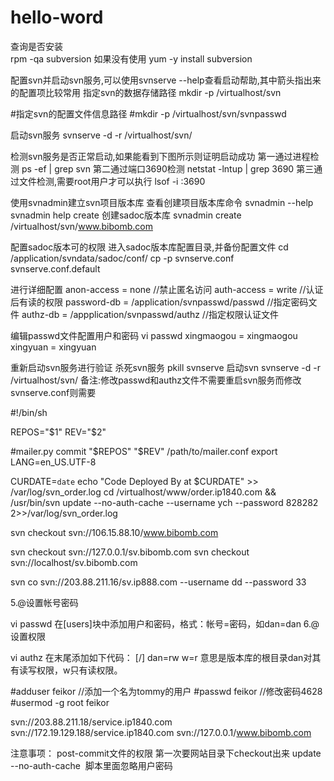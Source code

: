 # hello-word

查询是否安装  
rpm -qa subversion
如果没有使用
yum -y install  subversion

配置svn并启动svn服务,可以使用svnserve --help查看启动帮助,其中箭头指出来的配置项比较常用
指定svn的数据存储路径
mkdir -p /virtualhost/svn

#指定svn的配置文件信息路径
#mkdir -p /virtualhost/svn/svnpasswd

启动svn服务
svnserve -d -r /virtualhost/svn/


检测svn服务是否正常启动,如果能看到下图所示则证明启动成功
第一通过进程检测
ps -ef | grep svn
第二通过端口3690检测
netstat -lntup | grep 3690
第三通过文件检测,需要root用户才可以执行
lsof -i :3690

使用svnadmin建立svn项目版本库
查看创建项目版本库命令
svnadmin --help
svnadmin help create
创建sadoc版本库
 svnadmin create /virtualhost/svn/www.bibomb.com
 
 
 配置sadoc版本可的权限
     进入sadoc版本库配置目录,并备份配置文件
    cd /application/svndata/sadoc/conf/
    cp -p svnserve.conf svnserve.conf.default

  进行详细配置
     anon-access = none //禁止匿名访问
     auth-access = write //认证后有读的权限
     password-db = /application/svnpasswd/passwd //指定密码文件
     authz-db = /appplication/svnpasswd/authz //指定权限认证文件


编辑passwd文件配置用户和密码
      vi passwd 
      xingmaogou = xingmaogou
      xingyuan  = xingyuan

重新启动svn服务进行验证
      杀死svn服务
       pkill svnserve
       启动svn
       svnserve -d -r /virtualhost/svn/
       备注:修改passwd和authz文件不需要重启svn服务而修改svnserve.conf则需要

#!/bin/sh


REPOS="$1"
REV="$2"

#mailer.py commit "$REPOS" "$REV" /path/to/mailer.conf
export LANG=en_US.UTF-8

CURDATE=`date`
echo "Code Deployed By at $CURDATE" >> /var/log/svn_order.log
cd /virtualhost/www/order.ip1840.com && /usr/bin/svn update --no-auth-cache --username ych --password 828282 2>>/var/log/svn_order.log

svn checkout svn://106.15.88.10/www.bibomb.com

svn checkout svn://127.0.0.1/sv.bibomb.com
svn checkout svn://localhost/sv.bibomb.com

svn co svn://203.88.211.16/sv.ip888.com --username dd  --password 33


5.@设置帐号密码

vi passwd
在[users]块中添加用户和密码，格式：帐号=密码，如dan=dan
6.@设置权限

vi authz
在末尾添加如下代码：
[/]
dan=rw
w=r
意思是版本库的根目录dan对其有读写权限，w只有读权限。

#adduser feikor
//添加一个名为tommy的用户
#passwd feikor   //修改密码4628
#usermod -g root feikor


svn://203.88.211.18/service.ip1840.com
svn://172.19.129.188/service.ip1840.com
svn://127.0.0.1/www.bibomb.com

注意事项：
post-commit文件的权限
第一次要网站目录下checkout出来
update --no-auth-cache  脚本里面忽略用户密码
 
 






